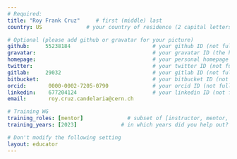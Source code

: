 ```yaml
---
# Required:
title: "Roy Frank Cruz"     # first (middle) last
country: US              # your country of residence (2 capital letters, e.g. US, GB, DE)

# Optional (please add github or gravatar for your picture)
github:     55238184                          # your github ID (not full url)
gravatar:                                     # your gravatar ID (the hex hash of your email, something like 123ef...123)
homepage:                                     # your personal homepage (full url)
twitter:                                      # your twitter ID (not full URL, no leading '@')
gitlab:     29032                             # your gitlab ID (not full URL)
bitbucket:                                    # your bitbucket ID (not full URL)
orcid:       0000-0002-7205-0790              # your orcid ID (not full URL)
linkedin:    677204124                        # your linkedin ID (not full url, i.e. the last bit of the url to your profile)
email:       roy.cruz.candelaria@cern.ch

# Training WG
training_roles: [mentor]              # subset of [instructor, mentor, facilitator, author], can stay empty ([])
training_years: [2023]              # in which years did you help out? (e.g. [2020, 2019])

# Don't modify the following setting
layout: educator
---
```


<!-- Optional: Write something about yourself below this comment. Markdown styling is supported. -->
